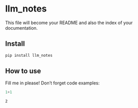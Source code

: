 # llm_notes

<!-- WARNING: THIS FILE WAS AUTOGENERATED! DO NOT EDIT! -->

This file will become your README and also the index of your
documentation.

## Install

``` sh
pip install llm_notes
```

## How to use

Fill me in please! Don’t forget code examples:

``` python
1+1
```

    2
